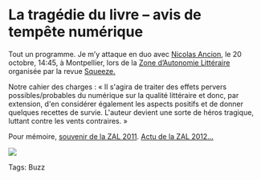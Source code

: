 # La tragédie du livre – avis de tempête numérique

Tout un programme. Je m’y attaque en duo avec [Nicolas Ancion](http://revuesqueeze.com/actualites/zal2/), le 20 octobre, 14:45, à Montpellier, lors de la [Zone d’Autonomie Littéraire](http://revuesqueeze.com/actualites/zal2/) organisée par la revue [Squeeze.](http://revuesqueeze.com)

Notre cahier des charges : « Il s'agira de traiter des effets pervers possibles/probables du numérique sur la qualité littéraire et donc, par extension, d'en considérer également les aspects positifs et de donner quelques recettes de survie. L'auteur devient une sorte de héros tragique, luttant contre les vents contraires. »

Pour mémoire, [souvenir de la ZAL 2011](http://blog.tcrouzet.com/2011/02/15/papier-numerique-faites-lamour-pas-la-guerre/). [Actu de la ZAL 2012...](http://www.facebook.com/events/506209666071401/)

![](http://blog.tcrouzet.comhttps://tcrouzet.com/images_tc/2012/10/Flyer-Recto-10X15_web11.jpg)



Tags: Buzz